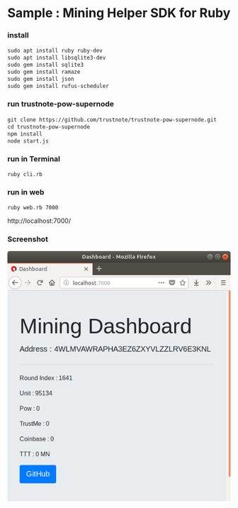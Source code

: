 # Sample : Mining Helper SDK for Ruby

### install

```
sudo apt install ruby ruby-dev
sudo apt install libsqlite3-dev
sudo gem install sqlite3
sudo gem install ramaze
sudo gem install json
sudo gem install rufus-scheduler
```

### run trustnote-pow-supernode

```
git clone https://github.com/trustnote/trustnote-pow-supernode.git
cd trustnote-pow-supernode
npm install
node start.js
```

### run in Terminal

```
ruby cli.rb
```

### run in web

```
ruby web.rb 7000
```

http://localhost:7000/

### Screenshot

![](Screenshot.png)
